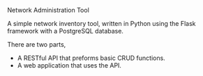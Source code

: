 Network Administration Tool

A simple network inventory tool, written in Python using the Flask framework with a PostgreSQL database.

There are two parts,
  - A RESTful API that preforms basic CRUD functions.
  - A web application that uses the API.
